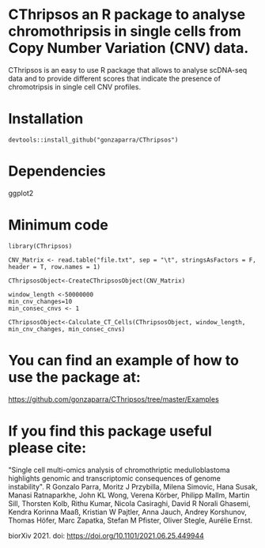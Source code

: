 # CThripsos an R package to analyse chromothripsis in single cells from Copy Number Variation (CNV) data. 

CThripsos is an easy to use R package that allows to analyse scDNA-seq data and to provide different scores that indicate the presence of chromotripsis in single cell CNV profiles.

# Installation
`devtools::install_github("gonzaparra/CThripsos")`

# Dependencies
ggplot2

# Minimum code
```
library(CThripsos)

CNV_Matrix <- read.table("file.txt", sep = "\t", stringsAsFactors = F, header = T, row.names = 1)

CThripsosObject<-CreateCThripsosObject(CNV_Matrix)

window_length <-50000000
min_cnv_changes=10
min_consec_cnvs <- 1

CThripsosObject<-Calculate_CT_Cells(CThripsosObject, window_length, min_cnv_changes, min_consec_cnvs)
```

# You can find an example of how to use the package at:
https://github.com/gonzaparra/CThripsos/tree/master/Examples

# If you find this package useful please cite:
"Single cell multi-omics analysis of chromothriptic medulloblastoma highlights genomic and transcriptomic consequences of genome instability". R Gonzalo Parra, Moritz J Przybilla, Milena Simovic, Hana Susak, Manasi Ratnaparkhe, John KL Wong, Verena Körber, Philipp Mallm, Martin Sill, Thorsten Kolb, Rithu Kumar, Nicola Casiraghi, David R Norali Ghasemi, Kendra Korinna Maaß, Kristian W Pajtler, Anna Jauch, Andrey Korshunov, Thomas Höfer, Marc Zapatka, Stefan M Pfister, Oliver Stegle, Aurélie Ernst.

biorXiv 2021. doi: https://doi.org/10.1101/2021.06.25.449944
